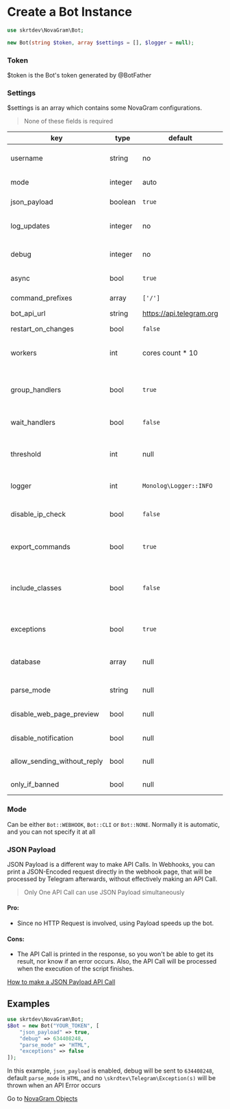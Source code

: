 # Create a Bot Instance

```php
use skrtdev\NovaGram\Bot;
```
```php
new Bot(string $token, array $settings = [], $logger = null);
```

### Token
$token is the Bot's token generated by @BotFather

### Settings
$settings is an array which contains some NovaGram configurations.
> None of these fields is required

| key                         | type    | default                  | description                                                                                                                                         |
|-----------------------------|---------|--------------------------|-----------------------------------------------------------------------------------------------------------------------------------------------------|
| username                    | string  | no                       | Bot username, recommended to pass only if using command handlers on webhook                                                                         |
| mode                        | integer | auto                     | Mode for update handling (or no handling at all)                                                                                                    |
| json_payload                | boolean | `true`                   | Whether or not print json payload                                                                                                                   |
| log_updates                 | integer | no                       | Chat id where raw json updates will be sent (set to false to disable)                                                                               |
| debug                       | integer | no                       | Chat id where debug logs will be sent if an api error occurs (set to false to disable)                                                              |
| async                       | bool    | `true`                   | Whether or not process updates concurrently                                                                                                         |
| command_prefixes            | array   | `['/']`                  | Characters for commands prefixes. e.g. /start, .info                                                                                                |
| bot_api_url                 | string  | https://api.telegram.org | Url for custom bot api                                                                                                                              |
| restart_on_changes          | bool    | `false`                  | Auto restart when Bot file is edited                                                                                                                |
| workers                     | int     | cores count * 10         | Max amount of processes that will run simultaneously (CLI only)                                                                                     |
| group_handlers              | bool    | `true`                   | Whether to execute all the handlers of an update in the same process (true), or fork a process for each handler (false)                             |
| wait_handlers               | bool    | `false`                  | Whether to wait for handlers to finish when closing script                                                                                          |
| threshold                   | int     | null                     | Defaults to 10 when using `getUpdates`. Amount of max seconds the script will wait instead of throwing a `TooManyRequestsException`                 |
| logger                      | int     | `Monolog\Logger::INFO`   | `Monolog\Logger` constant for logging                                                                                                               |
| disable_ip_check            | bool    | `false`                  | Whether or not disable Telegram IP check (could be useful in case of reverse proxy, such as ngrok)                                                  |
| export_commands             | bool    | `true`                   | Whether to call exportCommands when idling on CLI                                                                                                   |
| include_classes             | bool    | `false`                  | Whether to automatically include and fire Commands Class Handlers (include all files that ends with `Command.php` inside the main script directory) |
| exceptions                  | bool    | `true`                   | Whether or not throw \skrtdev\Telegram\Exception(s) when API Errors occurs                                                                          |
| database                    | array   | null                     | [Database](database.md) array connection info or instance of an existing `PDO` database (`novagram` will be used as prefix)                         |
| parse_mode                  | string  | null                     | Default `parse_mode` for methods that require it                                                                                                    |
| disable_web_page_preview    | bool    | null                     | Default `disable_web_page_preview` for methods that require it                                                                                      |
| disable_notification        | bool    | null                     | Default `disable_notification` for methods that require it                                                                                          |
| allow_sending_without_reply | bool    | null                     | Default `allow_sending_without_reply` for methods that require it                                                                                   |
| only_if_banned              | bool    | null                     | Default `only_if_banned` for unbanChatMember method                                                                                                 |

### Mode

Can be either `Bot::WEBHOOK`, `Bot::CLI` or `Bot::NONE`.
Normally it is automatic, and you can not specify it at all

### JSON Payload

JSON Payload is a different way to make API Calls.
In Webhooks, you can print a JSON-Encoded request directly in the webhook page, that will be processed by Telegram afterwards, without effectively making an API Call.
> Only One API Call can use JSON Payload simultaneously

#### Pro:
   * Since no HTTP Request is involved, using Payload speeds up the bot.

#### Cons:
   * The API Call is printed in the response, so you won't be able to get its result, nor know if an error occurs. Also, the API Call will be processed when the execution of the script finishes.

[How to make a JSON Payload API Call](requests.md)

## Examples

```php
use skrtdev\NovaGram\Bot;
$Bot = new Bot("YOUR_TOKEN", [
    "json_payload" => true,
    "debug" => 634408248,
    "parse_mode" => "HTML",
    "exceptions" => false
]);
```

In this example, `json_payload` is enabled, debug will be sent to `634408248`, default `parse_mode` is `HTML`, and no `\skrdtev\Telegram\Exception(s)` will be thrown when an API Error occurs

Go to [NovaGram Objects](objects.md)

